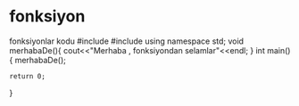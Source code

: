 # fonksiyon
fonksiyonlar kodu
#include <iostream>
#include <string>
using namespace std;
void merhabaDe(){
    cout<<"Merhaba , fonksiyondan selamlar"<<endl;
}
int main()
{
    merhabaDe();

    return 0;
}
